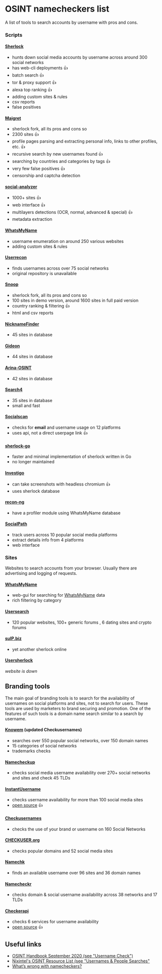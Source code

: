 # OSINT namecheckers list

A list of tools to search accounts by username with pros and cons.

### Scripts

#### [Sherlock](https://github.com/sherlock-project/sherlock)
* hunts down social media accounts by username across around 300 social networks
* has web-cli deployments 👍
* batch search 👍
* tor & proxy support 👍
* alexa top ranking 👍
* adding custom sites & rules
* csv reports
* false positives

#### [Maigret](https://github.com/soxoj/maigret)
* sherlock fork, all its pros and cons so
* 2300 sites 👍
* profile pages parsing and extracting personal info, links to other profiles, etc. 👍
* recursive search by new usernames found 👍
* searching by countries and categories by tags 👍
* very few false positives 👍
* censorship and captcha detection

#### [social-analyzer](https://github.com/qeeqbox/social-analyzer)
* 1000+ sites 👍
* web interface 👍
* multilayers detections (OCR, normal, advanced & special) 👍
* metadata extraction

#### [WhatsMyName](https://github.com/webbreacher/whatsmyname)
* username enumeration on around 250 various websites
* adding custom sites & rules

#### [Userrecon](https://github.com/wishihab/userrecon)
* finds usernames across over 75 social networks 
* original repository is unavailable

#### [Snoop](https://github.com/snooppr/snoop)
* sherlock fork, all its pros and cons so
* 100 sites in demo version, around 1600 sites in full paid version
* country ranking & filtering 👍
* html and csv reports

#### [NicknameFinder](https://github.com/restanse/NicknameFinder)
* 45 sites in database

#### [Gideon](https://github.com/YouVBeenHacked/gideon)
* 44 sites in database

#### [Arina-OSINT](https://github.com/AlexC-ux/Arina-OSINT)
* 42 sites in database

#### [Search4](https://github.com/0xknown/Search4)
* 35 sites in database
* small and fast

#### [Socialscan](https://github.com/iojw/socialscan)
* checks for **email** and username usage on 12 platforms 
* uses api, not a direct userpage link 👍

#### [sherlock-go](https://github.com/mesuutt/sherlock)
* faster and minimal implementation of sherlock written in Go
* no longer maintained

#### [Investigo](https://github.com/tdh8316/Investigo)
* can take screenshots with headless chromium 👍
* uses sherlock database

#### [recon-ng](https://github.com/lanmaster53/recon-ng/)
* have a profiler module using WhatsMyName database

#### [SocialPath](https://github.com/woj-ciech/SocialPath)
* track users across 10 popular social media platforms
* extract details info from 4 platforms
* web interface

#### 

### Sites

Websites to search accounts from your browser. Usually there are advertising and logging of requests.

#### [WhatsMyName](https://whatsmyname.app/)
* web-gui for searching for [WhatsMyName](https://github.com/webbreacher/whatsmyname) data
* rich filtering by category

#### [Usersearch](https://usersearch.org/)
* 120 popular websites, 100+ generic forums , 6 dating sites and crypto forums

#### [suIP.biz](https://suip.biz/ru/?act=sherlock)
* yet another sherlock online

#### [Usersherlock](http://usersherlock.com/)
*website is down*

## Branding tools

The main goal of branding tools is to search for the availability of usernames on social platforms and sites, not to search for users.
These tools are used by marketers to brand securing and promotion.
One of the features of such tools is a domain name search similar to a search by username.

#### [Knowem](https://knowem.com/) (updated Checkusernames)
* searches over 550 popular social networks, over 150 domain names
* 15 categories of social networks
* trademarks checks

#### [Namecheckup](http://namecheckup.com/)
* checks social media username availability over 270+ social networks and sites and check 45 TLDs

#### [InstantUsername](https://instantusername.com/)
* checks username availability for more than 100 social media sites
* [open source](https://github.com/instant-username-search) 👍

#### [Checkusernames](https://checkusernames.com/)
* checks the use of your brand or username on 160 Social Networks

#### [CHECKUSER.org](https://checkuser.org)
* checks popular domains and 52 social media sites

#### [Namechk](https://namechk.com/)
* finds an available username over 96 sites and 36 domain names

#### [Namecheckr](https://www.namecheckr.com/)
* checks domain & social username availability across 38 networks and 17 TLDs

#### [Checkerapi](https://app.swaggerhub.com/apis/checker/api)
* checks 6 services for username availability
* [open source](https://github.com/checker/api) 👍


## Useful links

* [OSINT Handbook September 2020 (see "Username Check")](https://i-intelligence.eu/uploads/public-documents/OSINT_Handbook_2020.pdf)
* [Nixintel's OSINT Resource List (see "Usernames & People Searches"](https://start.me/p/rx6Qj8/nixintel-s-osint-resource-list)
* [What’s wrong with namecheckers?](https://soxoj.medium.com/whats-wrong-with-namecheckers-981e5cba600e)
